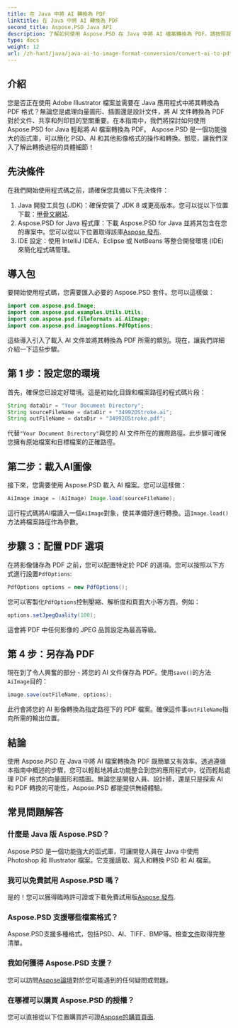 ```yaml
---
title: 在 Java 中將 AI 轉換為 PDF
linktitle: 在 Java 中將 AI 轉換為 PDF
second_title: Aspose.PSD Java API
description: 了解如何使用 Aspose.PSD 在 Java 中將 AI 檔案轉換為 PDF。請按照我們詳細的逐步指南來有效管理您的文件轉換。
type: docs
weight: 12
url: /zh-hant/java/java-ai-to-image-format-conversion/convert-ai-to-pdf/
---
```

## 介紹
您是否正在使用 Adobe Illustrator 檔案並需要在 Java 應用程式中將其轉換為 PDF 格式？無論您是處理向量圖形、插圖還是設計文件，將 AI 文件轉換為 PDF 對於文件、共享和列印目的至關重要。在本指南中，我們將探討如何使用 Aspose.PSD for Java 輕鬆將 AI 檔案轉換為 PDF。 Aspose.PSD 是一個功能強大的函式庫，可以簡化 PSD、AI 和其他影像格式的操作和轉換。那麼，讓我們深入了解此轉換過程的具體細節！
## 先決條件
在我們開始使用程式碼之前，請確保您具備以下先決條件：
1.  Java 開發工具包 (JDK)：確保安裝了 JDK 8 或更高版本。您可以從以下位置下載：[甲骨文網站](https://www.oracle.com/java/technologies/javase-downloads.html).
2. Aspose.PSD for Java 程式庫：下載 Aspose.PSD for Java 並將其包含在您的專案中。您可以從以下位置取得該庫[Aspose 發布](https://releases.aspose.com/psd/java/).
3. IDE 設定：使用 IntelliJ IDEA、Eclipse 或 NetBeans 等整合開發環境 (IDE) 來簡化程式碼管理。
## 導入包
要開始使用程式碼，您需要匯入必要的 Aspose.PSD 套件。您可以這樣做：
```java
import com.aspose.psd.Image;
import com.aspose.psd.examples.Utils.Utils;
import com.aspose.psd.fileformats.ai.AiImage;
import com.aspose.psd.imageoptions.PdfOptions;
```
這些導入引入了載入 AI 文件並將其轉換為 PDF 所需的類別。現在，讓我們詳細介紹一下這些步驟。

## 第 1 步：設定您的環境
首先，確保您已設定好環境。這是初始化目錄和檔案路徑的程式碼片段：
```java
String dataDir = "Your Document Directory"; 
String sourceFileName = dataDir + "34992OStroke.ai";
String outFileName = dataDir + "34992OStroke.pdf";
```
代替`"Your Document Directory"`與您的 AI 文件所在的實際路徑。此步驟可確保您擁有原始檔案和目標檔案的正確路徑。
## 第二步：載入AI圖像
接下來，您需要使用 Aspose.PSD 載入 AI 檔案。您可以這樣做：
```java
AiImage image = (AiImage) Image.load(sourceFileName);
```
這行程式碼將AI檔讀入一個`AiImage`對象，使其準備好進行轉換。這`Image.load()`方法將檔案路徑作為參數。
## 步驟 3：配置 PDF 選項
在將影像儲存為 PDF 之前，您可以配置特定於 PDF 的選項。您可以按照以下方式進行設置`PdfOptions`:
```java
PdfOptions options = new PdfOptions();
```
您可以客製化`PdfOptions`控制壓縮、解析度和頁面大小等方面。例如：
```java
options.setJpegQuality(100);
```
這會將 PDF 中任何影像的 JPEG 品質設定為最高等級。
## 第 4 步：另存為 PDF
現在到了令人興奮的部分 - 將您的 AI 文件保存為 PDF。使用`save()`的方法`AiImage`目的：
```java
image.save(outFileName, options);
```
此行會將您的 AI 影像轉換為指定路徑下的 PDF 檔案。確保這件事`outFileName`指向所需的輸出位置。

## 結論
使用 Aspose.PSD 在 Java 中將 AI 檔案轉換為 PDF 既簡單又有效率。透過遵循本指南中概述的步驟，您可以輕鬆地將此功能整合到您的應用程式中，從而輕鬆處理 PDF 格式的向量圖形和插圖。無論您是開發人員、設計師，還是只是探索 AI 和 PDF 轉換的可能性，Aspose.PSD 都能提供無縫體驗。
## 常見問題解答
### 什麼是 Java 版 Aspose.PSD？
Aspose.PSD 是一個功能強大的函式庫，可讓開發人員在 Java 中使用 Photoshop 和 Illustrator 檔案。它支援讀取、寫入和轉換 PSD 和 AI 檔案。
### 我可以免費試用 Aspose.PSD 嗎？
是的！您可以獲得臨時許可證或下載免費試用版[Aspose 發布](https://releases.aspose.com/psd/java/).
### Aspose.PSD 支援哪些檔案格式？
 Aspose.PSD支援多種格式，包括PSD、AI、TIFF、BMP等。檢查[文件](https://reference.aspose.com/psd/java/)取得完整清單。
### 我如何獲得 Aspose.PSD 支援？
您可以訪問[Aspose論壇](https://forum.aspose.com/c/psd/34)對於您可能遇到的任何疑問或問題。
### 在哪裡可以購買 Aspose.PSD 的授權？
您可以直接從以下位置購買許可證[Aspose的購買頁面](https://purchase.aspose.com/buy).